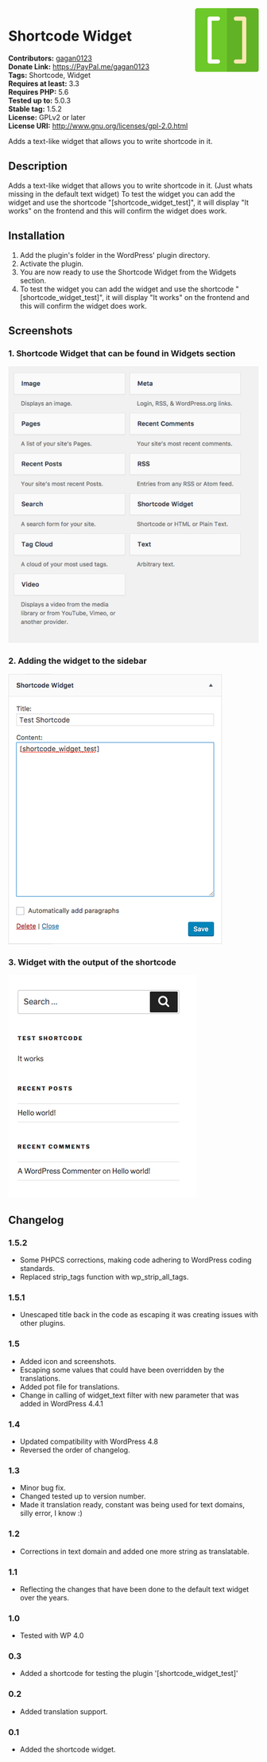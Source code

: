<img src='https://github.com/gagan0123/shortcode-widget/raw/master/assets/icon-128x128.png' align='right' />

# Shortcode Widget #
**Contributors:** [gagan0123](https://profiles.wordpress.org/gagan0123)  
**Donate Link:** https://PayPal.me/gagan0123  
**Tags:** Shortcode, Widget  
**Requires at least:** 3.3  
**Requires PHP:** 5.6  
**Tested up to:** 5.0.3  
**Stable tag:** 1.5.2  
**License:** GPLv2 or later  
**License URI:** http://www.gnu.org/licenses/gpl-2.0.html  

Adds a text-like widget that allows you to write shortcode in it.

## Description ##

Adds a text-like widget that allows you to write shortcode in it. (Just whats missing in the default text widget)
To test the widget you can add the widget and use the shortcode "[shortcode_widget_test]", it will display "It works" on the frontend and this will confirm the widget does work.

## Installation ##

1. Add the plugin's folder in the WordPress' plugin directory.
1. Activate the plugin.
1. You are now ready to use the Shortcode Widget from the Widgets section.
1. To test the widget you can add the widget and use the shortcode "[shortcode_widget_test]", it will display "It works" on the frontend and this will confirm the widget does work.

## Screenshots ##
### 1. Shortcode Widget that can be found in Widgets section ###
![Shortcode Widget that can be found in Widgets section](https://github.com/gagan0123/shortcode-widget/raw/master/assets/screenshot-1.png)

### 2. Adding the widget to the sidebar ###
![Adding the widget to the sidebar](https://github.com/gagan0123/shortcode-widget/raw/master/assets/screenshot-2.png)

### 3. Widget with the output of the shortcode ###
![Widget with the output of the shortcode](https://github.com/gagan0123/shortcode-widget/raw/master/assets/screenshot-3.png)


## Changelog ##

### 1.5.2 ###
* Some PHPCS corrections, making code adhering to WordPress coding standards.
* Replaced strip_tags function with wp_strip_all_tags.

### 1.5.1 ###
* Unescaped title back in the code as escaping it was creating issues with other plugins.

### 1.5 ###
* Added icon and screenshots.
* Escaping some values that could have been overridden by the translations.
* Added pot file for translations.
* Change in calling of widget_text filter with new parameter that was added in WordPress 4.4.1

### 1.4 ###
* Updated compatibility with WordPress 4.8
* Reversed the order of changelog.

### 1.3 ###
* Minor bug fix.
* Changed tested up to version number.
* Made it translation ready, constant was being used for text domains, silly error, I know :)

### 1.2 ###
* Corrections in text domain and added one more string as translatable.

### 1.1 ###
* Reflecting the changes that have been done to the default text widget over the years.

### 1.0 ###
* Tested with WP 4.0

### 0.3 ###
* Added a shortcode for testing the plugin '[shortcode_widget_test]'

### 0.2 ###
* Added translation support.

### 0.1 ###
* Added the shortcode widget.